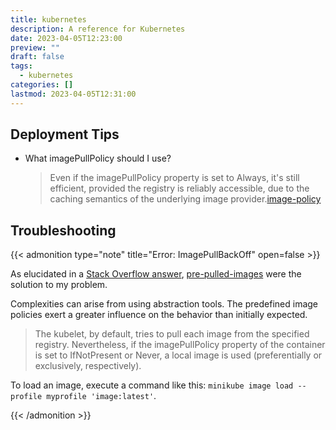 ```yaml
---
title: kubernetes
description: A reference for Kubernetes
date: 2023-04-05T12:23:00
preview: ""
draft: false
tags:
  - kubernetes
categories: []
lastmod: 2023-04-05T12:31:00
---
```


## Deployment Tips

- What imagePullPolicy should I use?
  > Even if the imagePullPolicy property is set to Always, it's still efficient, provided the registry is reliably accessible, due to the caching semantics of the underlying image provider.[image-policy]

## Troubleshooting

{{< admonition type="note" title="Error: ImagePullBackOff" open=false >}}

As elucidated in a [Stack Overflow answer](https://stackoverflow.com/a/64003061/68698), [pre-pulled-images](https://kubernetes.io/docs/concepts/containers/images/#pre-pulled-images) were the solution to my problem.

Complexities can arise from using abstraction tools. The predefined image policies exert a greater influence on the behavior than initially expected.

> The kubelet, by default, tries to pull each image from the specified registry. Nevertheless, if the imagePullPolicy property of the container is set to IfNotPresent or Never, a local image is used (preferentially or exclusively, respectively).

To load an image, execute a command like this: `minikube image load --profile myprofile 'image:latest'`.

{{< /admonition >}}

[image-policy]: https://kubernetes.io/docs/concepts/containers/images/#image-pull-policy

